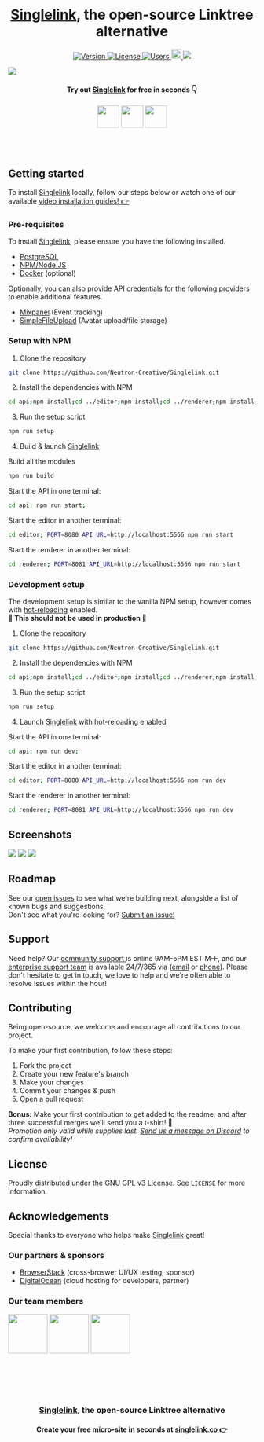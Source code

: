 <br><h1 align="center"><a target="_blank" href="https://singlelink.co">Singlelink</a>, the open-source Linktree
alternative</h1>
<p align="center">
    <a href="https://github.com/Neutron-Creative/Singlelink/projects/1">
        <img src="https://img.shields.io/badge/Stable-3.0.0-%235353ec" alt="Version">
    </a>
    <a href="https://www.gnu.org/licenses/gpl-3.0.en.html">
        <img src="https://img.shields.io/badge/License-GPL-%236ab04c" alt="License"/>
    </a>
    <a href="https://app.singlelink.co/analytics"/>
        <img src="https://img.shields.io/badge/dynamic/json?color=FF4081&label=Cloud-hosted%20users&query=users&url=https%3A%2F%2Fapi.singlelink.co%2Fanalytics" alt="Users"/>
    </a>
	<a href="https://twitter.com/singlelink">
		<img alt="Twitter Follow" height=20 src="https://img.shields.io/twitter/follow/singlelink?color=%2300acee&label=Follow%20us%20on%20Twitter&style=plastic">
	</a>
	<a href="https://discord.gg/BUbmgV4">
		<img src="https://img.shields.io/discord/739822478276165675?color=%237289da&label=Join%20our%20community%20on%20Discord"/>
	</a>
</p>

<img src="editor/static/gh-hero.png"/>

<div align="center">

<h4>Try out <a href="https://singlelink.co" target="_blank">Singlelink</a> for free in seconds 👇</h4>

<a title="Deploy to DigitalOcean" href="https://cloud.digitalocean.com/apps/new?repo=https://github.com/Neutron-Creative/Singlelink/tree/master" target="_blank"><img src="https://www.deploytodo.com/do-btn-blue.svg" height="45"/></a>
<a title="Deploy to Heroku" href="https://heroku.com/deploy" target="_blank"><img src="https://www.herokucdn.com/deploy/button.svg" height="45"/></a>
<a title="Deploy to Singlelink Cloud" href="https://app.singlelink.co/create-account" target="_blank"><img src="editor/static/deploy-sl.svg" height="45"/></a>

</div>

<br><br>

## Getting started

To install <a target="_blank" href="https://singlelink.co">Singlelink</a> locally, follow our steps below or watch one
of our available <a href="https://youtube.com/" target="_blank">video installation guides! 👉</a>

### Pre-requisites

To install <a target="_blank" href="https://singlelink.co">Singlelink</a>, please ensure you have the following
installed.

- <a href="https://www.postgresql.org/" target="_blank">PostgreSQL</a>
- <a href="https://nodejs.org/en/" target="_blank">NPM/Node.JS</a>
- <a href="https://www.docker.com/" target="_blank">Docker</a> (optional)

Optionally, you can also provide API credentials for the following providers to enable additional features.

- <a href="https://mixpanel.com" target="_blank">Mixpanel</a> (Event tracking)
- <a href="https://www.simplefileupload.com/" target="_blank">SimpleFileUpload</a> (Avatar upload/file storage)

### Setup with NPM

1. Clone the repository

```bash
git clone https://github.com/Neutron-Creative/Singlelink.git
```

2. Install the dependencies with NPM

```bash
cd api;npm install;cd ../editor;npm install;cd ../renderer;npm install;cd ../
```

3. Run the setup script

```bash
npm run setup
```

4. Build & launch <a target="_blank" href="https://singlelink.co">Singlelink</a>

Build all the modules

```bash
npm run build
```

Start the API in one terminal:

```bash
cd api; npm run start;
```

Start the editor in another terminal:

```bash
cd editor; PORT=8080 API_URL=http://localhost:5566 npm run start
```

Start the renderer in another terminal:

```bash
cd renderer; PORT=8081 API_URL=http://localhost:5566 npm run start
```

### Development setup

The development setup is similar to the vanilla NPM setup, however comes
with <a href="https://vue-loader.vuejs.org/guide/hot-reload.html" target="_blank">hot-reloading</a> enabled.<br>**🚨
This should not be used in production 🚨**

1. Clone the repository

```bash
git clone https://github.com/Neutron-Creative/Singlelink.git
```

2. Install the dependencies with NPM

```bash
cd api;npm install;cd ../editor;npm install;cd ../renderer;npm install;cd ../
```

3. Run the setup script

```bash
npm run setup
```

4. Launch <a target="_blank" href="https://singlelink.co">Singlelink</a> with hot-reloading enabled

Start the API in one terminal:

```bash
cd api; npm run dev;
```

Start the editor in another terminal:

```bash
cd editor; PORT=8080 API_URL=http://localhost:5566 npm run dev
```

Start the renderer in another terminal:

```bash
cd renderer; PORT=8081 API_URL=http://localhost:5566 npm run dev
```

## Screenshots

<img src="editor/static/screenshot-01.png"/>
<img src="editor/static/screenshot-02.png"/>
<img src="editor/static/screenshot-03.png"/>

## Roadmap

See our <a href="https://github.com/Neutron-Creative/Singlelink/issues" target="_blank">open issues</a> to see what
we're building next, alongside a list of known bugs and suggestions. <br>Don't see what you're looking
for? <a href="https://github.com/Neutron-Creative/Singlelink/issues/new" target="_blank">Submit an issue!</a>

## Support

Need help? Our <a href="https://discord.com/invite/3pBM4Px" target="_blank">community support </a> is online 9AM-5PM EST
M-F, and our <a href="mailto:support@neutroncreative.com">enterprise support team</a> is available 24/7/365
via (<a href="mailto:support@neutroncreative.com">email</a> or <a href="tel:+19196530790">phone</a>). Please don't
hesitate to get in touch, we love to help and we're often able to resolve issues within the hour!

## Contributing

Being open-source, we welcome and encourage all contributions to our project.

To make your first contribution, follow these steps:

1. Fork the project
2. Create your new feature's branch
3. Make your changes
4. Commit your changes & push
5. Open a pull request

**Bonus:** Make your first contribution to get added to the readme, and after three successful merges we'll send you a
t-shirt! 🎉<br>*Promotion only valid while supplies last. <a href="https://discord.gg/BUbmgV4" target="_blank">Send us a
message on Discord</a> to confirm availability!*

## License

Proudly distributed under the GNU GPL v3 License. See `LICENSE` for more information.

## Acknowledgements

Special thanks to everyone who helps make <a target="_blank" href="https://singlelink.co">Singlelink</a> great!

### Our partners & sponsors

- <a href="https://www.browserstack.com/" target="_blank">BrowserStack</a> (cross-broswer UI/UX testing, sponsor)
- <a href="https://digitalocean.com/" target="_blank">DigitalOcean</a> (cloud hosting for developers, partner)

### Our team members

<a href="https://twitter.com/jim_bisenius" title="Jim Bisenius, Co-founder & President of Singlelink" target="_blank"><img width="80" src="https://www.gravatar.com/avatar/106e7dda3325b238cc5845df807e9c2d"/></a>
<a href="https://twitter.com/navidk0" title="Navid Kabir, Co-founder & CTO of Singlelink" target="_blank"><img width="80" src="https://www.gravatar.com/avatar/9e4f9cbfec8e363db6c16ad3f32043fb"/></a>
<a href="https://twitter.com/drewbits" title="Drew Boyle, Co-founder & CMO of Singlelink" target="_blank"><img width="80" src="https://pbs.twimg.com/profile_images/1396177710532149256/mQm749Tm_400x400.jpg"/></a>

<br><br>
---------------
<h3 align="center"><a href="https://singlelink.co" target="_blank">Singlelink</a>, the open-source Linktree
alternative</h3>
<h4 align="center">
Create your free micro-site in seconds at <a href="https://app.singlelink.co/create-account" target="_blank">
singlelink.co 👉</a>
</h4>
